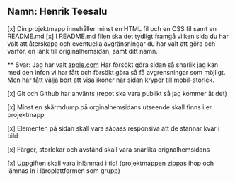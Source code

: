 ## Namn: Henrik Teesalu

[x] Din projektmapp innehåller minst en HTML fil och en CSS fil samt en README.md
[x] I README.md filen ska det tydligt framgå vilken sida du har valt att återskapa och
eventuella avgränsningar du har valt att göra och varför, en länk till originalhemsidan, samt ditt namn.

\*\* Svar: Jag har valt [apple.com](https://www.apple.com/) Har försökt göra sidan så snarlik jag kan med den infon vi har fått och försökt göra så få avgrensningar som möjligt. Men har fått välja bort att visa ikoner när sidan kryper till mobil-storlek.

[x] Git och Github har använts (repot ska vara publikt så jag kommer åt det)

[x] Minst en skärmdump på orginalhemsidans utseende skall finns i er projektmapp

[x] Elementen på sidan skall vara såpass responsiva att de stannar kvar i bild

[x] Färger, storlekar och avstånd skall vara snarlika orignalhemsidans

[x] Uppgiften skall vara inlämnad i tid! (projektmappen zippas ihop och lämnas in i
läroplattformen som grupp)
